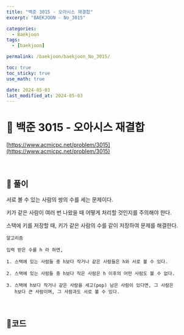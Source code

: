 ```yaml
---
title: "백준 3015 - 오아시스 재결합"
excerpt: "BAEKJOON - No_3015"

categories:
  - Baekjoon
tags:
  - [baekjoon]

permalink: /baekjoon/baekjoon_No_3015/

toc: true
toc_sticky: true
use_math: true

date: 2024-05-03
last_modified_at: 2024-05-03
---
```


# 🔐 백준 3015 - 오아시스 재결합

[https://www.acmicpc.net/problem/3015](https://www.acmicpc.net/problem/3015)

<br>

## 🔑 풀이

서로 볼 수 있는 사람의 쌍의 수를 세는 문제이다. <br>

키가 같은 사람이 여러 번 나왔을 때 어떻게 처리할 것인지를 주의해야 한다. <br>

스택에 키를 저장할 때, 키가 같은 사람의 수를 같이 저장하여 문제를 해결한다. <br>

    알고리즘

    입력 받은 수를 h 라 하면,

    1. 스택에 있는 사람들 중 h보다 작거나 같은 사람들은 h와 서로 볼 수 있다.

    2. 스택에 있는 사람들 중 h보다 작은 사람은 h 이후의 어떤 사람도 볼 수 없다.

    3. 스택에 h보다 작거나 같은 사람을 세고(pop) 남은 사람이 있다면, 그 사람은
       h보다 큰 사람이며, 그 사람과도 서로 볼 수 있다.

<br>

## 🧩코드

<script src="https://gist.github.com/jinwoojwa/1dc3c06b9a53d0fa2835888bffa7a9af.js"></script>